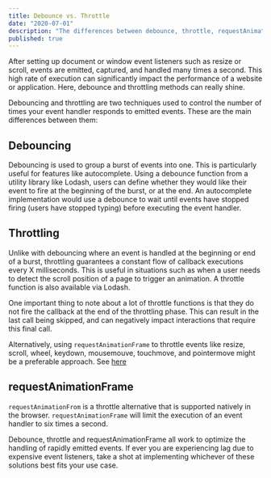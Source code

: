 ```yaml
---
title: Debounce vs. Throttle
date: "2020-07-01"
description: "The differences between debounce, throttle, requestAnimationFrame and when to use each."
published: true
---
```


After setting up document or window event listeners such as resize or scroll, events are emitted, captured, and handled many times a second. This high rate of execution can significantly impact the performance of a website or application. Here, debounce and throttling methods can really shine.

Debouncing and throttling are two techniques used to control the number of times your event handler responds to emitted events. These are the main differences between them:

## Debouncing

Debouncing is used to group a burst of events into one. This is particularly useful for features like autocomplete. Using a debounce function from a utility library like Lodash, users can define whether they would like their event to fire at the beginning of the burst, or at the end. An autocomplete implementation would use a debounce to wait until events have stopped firing (users have stopped typing) before executing the event handler.  

## Throttling

Unlike with debouncing where an event is handled at the beginning or end of a burst, throttling guarantees a constant flow of callback executions every X milliseconds. This is useful in situations such as when a user needs to detect the scroll position of a page to trigger an animation. A throttle function is also available via Lodash.

One important thing to note about a lot of throttle functions is that they do not fire the callback at the end of the throttling phase. This can result in the last call being skipped, and can negatively impact interactions that require this final call.

Alternatively, using `requestAnimationFrame` to throttle events like resize, scroll, wheel, keydown, mousemouve, touchmove, and pointermove might be a preferable approach. See [here](https://greensock.com/forums/topic/17577-requestanimationframe-vs-throttle/)

## requestAnimationFrame

`requestAnimationFrom` is a throttle alternative that is supported natively in the browser. `requestAnimationFrame` will limit the execution of an event handler to six times a second. 


Debounce, throttle and requestAnimationFrame all work to optimize the handling of rapidly emitted events. If ever you are experiencing lag due to expensive event listeners, take a shot at implementing whichever of these solutions best fits your use case.
